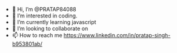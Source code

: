 - 👋 Hi, I’m @PRATAP84088
- 👀 I’m interested in coding.
- 🌱 I’m currently learning javascript
- 💞️ I’m looking to collaborate on 
- 📫 How to reach me https://www.linkedin.com/in/pratap-singh-b953801ab/

<!---
PRATAP84088/PRATAP84088 is a ✨ special ✨ repository because its `README.md` (this file) appears on your GitHub profile.
You can click the Preview link to take a look at your changes.
--->
